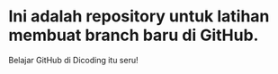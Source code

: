**Ini adalah repository untuk latihan membuat branch baru di GitHub.**
==
Belajar GitHub di Dicoding itu seru!
